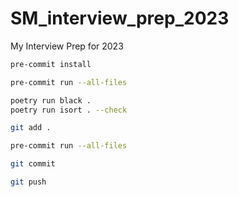 # SM_interview_prep_2023
My Interview Prep for 2023

```bash
pre-commit install

pre-commit run --all-files

poetry run black .
poetry run isort . --check

git add .

pre-commit run --all-files

git commit

git push
```
